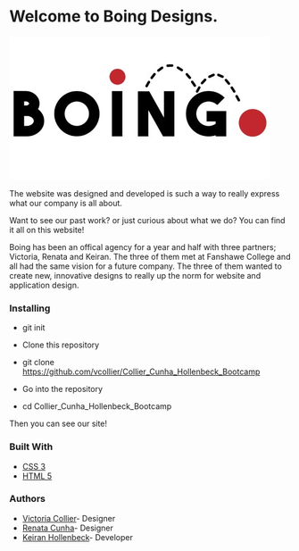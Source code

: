 # Welcome to Boing Designs.

![Alt text](images/logo2.jpg)

The website was designed and developed is such a way to really express what our company is all about.

Want to see our past work? or just curious about what we do? You can find it all on this website!

Boing has been an offical agency for a year and half with three partners; Victoria, Renata and Keiran. The three of them met at Fanshawe College and all had the same vision for a future company. The three of them wanted to create new, innovative designs to really up the norm for website and application design.


### Installing

- git init

- Clone this repository

- git clone https://github.com/vcollier/Collier_Cunha_Hollenbeck_Bootcamp

- Go into the repository

- cd Collier_Cunha_Hollenbeck_Bootcamp

Then you can see our site!

### Built With

- [CSS 3](https://cssreference.io/flexbox/)
- [HTML 5](https://dev.w3.org/html5/html-author/)

### Authors

- [Victoria Collier](https://github.com/vcollier)- Designer
- [Renata Cunha](https://github.com/Re-01)- Designer
- [Keiran Hollenbeck](https://github.com/kmankeiran)- Developer